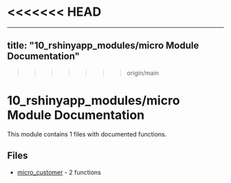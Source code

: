 <<<<<<< HEAD
=======
---
title: "10_rshinyapp_modules/micro Module Documentation"
---

>>>>>>> origin/main
# 10_rshinyapp_modules/micro Module Documentation

This module contains 1 files with documented functions.

## Files
- [micro_customer](micro_customer.md) - 2 functions
